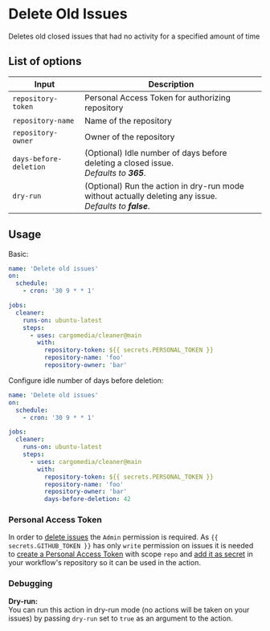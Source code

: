 # Delete Old Issues

Deletes old closed issues that had no activity for a specified amount of time

## List of options

| Input                  | Description                                                                                                 |
| ---------------------- | ----------------------------------------------------------------------------------------------------------- |
| `repository-token`     | Personal Access Token for authorizing repository                                                            |
| `repository-name`      | Name of the repository                                                                                      |
| `repository-owner`     | Owner of the repository                                                                                     |
| `days-before-deletion` | (Optional) Idle number of days before deleting a closed issue. <br>_Defaults to **365**_.                   |
| `dry-run`              | (Optional) Run the action in dry-run mode without actually deleting any issue. <br>_Defaults to **false**_. |

## Usage

Basic:
```yaml
name: 'Delete old issues'
on:
  schedule:
    - cron: '30 9 * * 1'

jobs:
  cleaner:
    runs-on: ubuntu-latest
    steps:
      - uses: cargomedia/cleaner@main
        with:
          repository-token: ${{ secrets.PERSONAL_TOKEN }}
          repository-name: 'foo'
          repository-owner: 'bar'
```

Configure idle number of days before deletion:
```yaml
name: 'Delete old issues'
on:
  schedule:
    - cron: '30 9 * * 1'

jobs:
  cleaner:
    runs-on: ubuntu-latest
    steps:
      - uses: cargomedia/cleaner@main
        with:
          repository-token: ${{ secrets.PERSONAL_TOKEN }}
          repository-name: 'foo'
          repository-owner: 'bar'
          days-before-deletion: 42
```

### Personal Access Token
In order to [delete issues](https://docs.github.com/en/github/setting-up-and-managing-organizations-and-teams/repository-permission-levels-for-an-organization#repository-access-for-each-permission-level) 
the `Admin` permission is required. As `{{ secrets.GITHUB_TOKEN }}` has only `write` permission on issues it is needed to [create a Personal Access Token](https://docs.github.com/en/github/authenticating-to-github/creating-a-personal-access-token)
with scope `repo` and [add it as secret](https://docs.github.com/en/actions/reference/encrypted-secrets#creating-encrypted-secrets-for-a-repository) in your workflow's repository so it can be used in the action.

### Debugging

**Dry-run:**  
You can run this action in dry-run mode (no actions will be taken on your issues) by passing `dry-run` set to `true` as an argument to the action.
